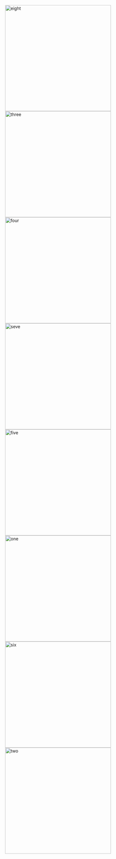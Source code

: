 <img width="344" alt="eight" src="https://user-images.githubusercontent.com/49156359/152014393-1bc8a8e2-096c-42a4-b133-a0f1fae298d6.png">
<img width="344" alt="three" src="https://user-images.githubusercontent.com/49156359/152014400-964d11c8-bab4-4927-8b07-807b0fc19496.png">
<img width="344" alt="four" src="https://user-images.githubusercontent.com/49156359/152014411-294b3b32-12b6-4f70-bba6-4280783c24ff.png">
<img width="344" alt="seve" src="https://user-images.githubusercontent.com/49156359/152014423-412d3f17-2e1c-40e9-83a2-2db0b336f796.png">
<img width="344" alt="five" src="https://user-images.githubusercontent.com/49156359/152014429-96a7e050-06a2-4b8e-a89f-ea3d4f6551a8.png">
<img width="344" alt="one" src="https://user-images.githubusercontent.com/49156359/152014442-1ee7a9a0-04b6-42fe-97ff-a41ab0193260.png">
<img width="344" alt="six" src="https://user-images.githubusercontent.com/49156359/152014456-b4e6c72f-6e35-4981-b690-c7ac725257c8.png">
<img width="344" alt="two" src="https://user-images.githubusercontent.com/49156359/152014466-422db456-72f3-49e2-b11b-f4a991c4df77.png">
